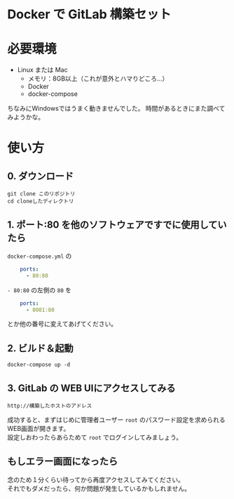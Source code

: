 # Docker で GitLab 構築セット

# 必要環境

* Linux または Mac
    * メモリ：8GB以上（これが意外とハマりどころ…）
    * Docker
    * docker-compose

ちなみにWindowsではうまく動きませんでした。
時間があるときにまた調べてみようかな。

# 使い方

## 0. ダウンロード
```shell script
git clone このリポジトリ
cd cloneしたディレクトリ
```

## 1. ポート:80 を他のソフトウェアですでに使用していたら

`docker-compose.yml` の 
```yaml
    ports:
      - 80:80
```
`- 80:80` の左側の `80` を 
```yaml
    ports:
      - 8081:80
```
とか他の番号に変えてあげてください。

## 2. ビルド＆起動
```shell script
docker-compose up -d
```

## 3. GitLab の WEB UIにアクセスしてみる

`http://構築したホストのアドレス`

成功すると、まずはじめに管理者ユーザー `root` のパスワード設定を求められるWEB画面が開きます。<br />
設定しおわったらあらためて `root` でログインしてみましょう。

## もしエラー画面になったら

念のため１分くらい待ってから再度アクセスしてみてください。<br />
それでもダメだったら、何か問題が発生しているかもしれません。